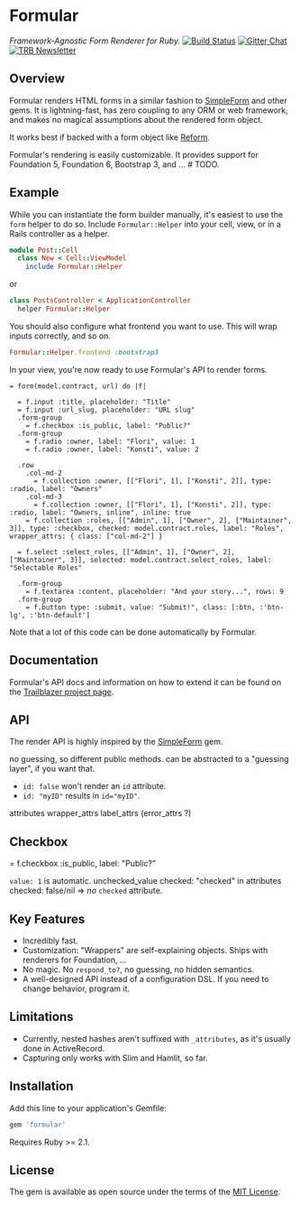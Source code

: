 # Formular

_Framework-Agnostic Form Renderer for Ruby._
[![Build Status](https://travis-ci.org/trailblazer/formular.svg?branch=master)](https://travis-ci.org/trailblazer/formular)
[![Gitter Chat](https://badges.gitter.im/trailblazer/chat.svg)](https://gitter.im/trailblazer/chat)
[![TRB Newsletter](https://img.shields.io/badge/TRB-newsletter-lightgrey.svg)](http://trailblazer.to/newsletter/)


## Overview

Formular renders HTML forms in a similar fashion to [SimpleForm](https://github.com/plataformatec/simple_form) and other gems. It is lightning-fast, has zero coupling to any ORM or web framework, and makes no magical assumptions about the rendered form object.

It works best if backed with a form object like [Reform](https://github.com/trailblazer/reform).

Formular's rendering is easily customizable. It provides support for Foundation 5, Foundation 6, Bootstrap 3, and ... # TODO.

## Example

While you can instantiate the form builder manually, it's easiest to use the `form` helper to do so. Include `Formular::Helper` into your cell, view, or in a Rails controller as a helper.

```ruby
module Post::Cell
  class New < Cell::ViewModel
    include Formular::Helper
```

or

```ruby
class PostsController < ApplicationController
  helper Formular::Helper
```

You should also configure what frontend you want to use. This will wrap inputs correctly, and so on.

```ruby
Formular::Helper.frontend :bootstrap3
```

In your view, you're now ready to use Formular's API to render forms.

```slim
= form(model.contract, url) do |f|

  = f.input :title, placeholder: "Title"
  = f.input :url_slug, placeholder: "URL slug"
  .form-group
    = f.checkbox :is_public, label: "Public?"
  .form-group
    = f.radio :owner, label: "Flori", value: 1
    = f.radio :owner, label: "Konsti", value: 2

  .row
    .col-md-2
      = f.collection :owner, [["Flori", 1], ["Konsti", 2]], type: :radio, label: "Owners"
    .col-md-3
      = f.collection :owner, [["Flori", 1], ["Konsti", 2]], type: :radio, label: "Owners, inline", inline: true
    = f.collection :roles, [["Admin", 1], ["Owner", 2], ["Maintainer", 3]], type: :checkbox, checked: model.contract.roles, label: "Roles", wrapper_attrs: { class: ["col-md-2"] }

  = f.select :select_roles, [["Admin", 1], ["Owner", 2], ["Maintainer", 3]], selected: model.contract.select_roles, label: "Selectable Roles"

  .form-group
    = f.textarea :content, placeholder: "And your story...", rows: 9
  .form-group
    = f.button type: :submit, value: "Submit!", class: [:btn, :'btn-lg', :'btn-default']
```

Note that a lot of this code can be done automatically by Formular.

## Documentation

Formular's API docs and information on how to extend it can be found on the [Trailblazer project page](http://trailblazer.to/gems/formular).

## API

The render API is highly inspired by the [SimpleForm](https://github.com/plataformatec/simple_form) gem.

no guessing, so different public methods. can be abstracted to a "guessing layer", if you want that.

* `id: false` won't render an `id` attribute.
* `id: "myID"` results in `id="myID"`.

attributes
wrapper_attrs
label_attrs
(error_attrs ?)

## Checkbox

= f.checkbox :is_public, label: "Public?"

`value: 1` is automatic.
unchecked_value
checked: "checked" in attributes
checked: false/nil => *no* `checked` attribute.


## Key Features

* Incredibly fast.
* Customization: "Wrappers" are self-explaining objects. Ships with renderers for Foundation, ...
* No magic. No `respond_to?`, no guessing, no hidden semantics.
* A well-designed API instead of a configuration DSL. If you need to change behavior, program it.

## Limitations

* Currently, nested hashes aren't suffixed with `_attributes`, as it's usually done in ActiveRecord.
* Capturing only works with Slim and Hamlit, so far.

## Installation

Add this line to your application's Gemfile:

```ruby
gem 'formular'
```

Requires Ruby >= 2.1.



## License

The gem is available as open source under the terms of the [MIT License](http://opensource.org/licenses/MIT).

